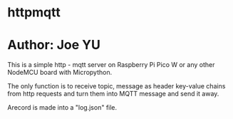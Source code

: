# httpmqtt

# Author: Joe YU

This is a simple http - mqtt server on Raspberry Pi Pico W or any other NodeMCU board with Micropython.

The only function is to receive topic, message as header key-value chains from http requests and turn them into MQTT message and send it away. 

Arecord is made into a "log.json" file.